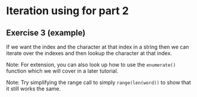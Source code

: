 # Iteration using for part 2
## Exercise 3 (example)

If we want the index and the character at that index in a string then we can iterate over the indexes and then lookup the character at that index.

Note: For extension, you can also look up how to use the `enumerate()` function which we will cover in a later tutorial.

Note: Try simplifying the range call to simply `range(len(word))` to show that it still works the same.

